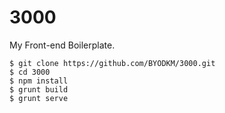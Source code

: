 # 3000

My Front-end Boilerplate.

    $ git clone https://github.com/BYODKM/3000.git
    $ cd 3000
    $ npm install
    $ grunt build
    $ grunt serve
